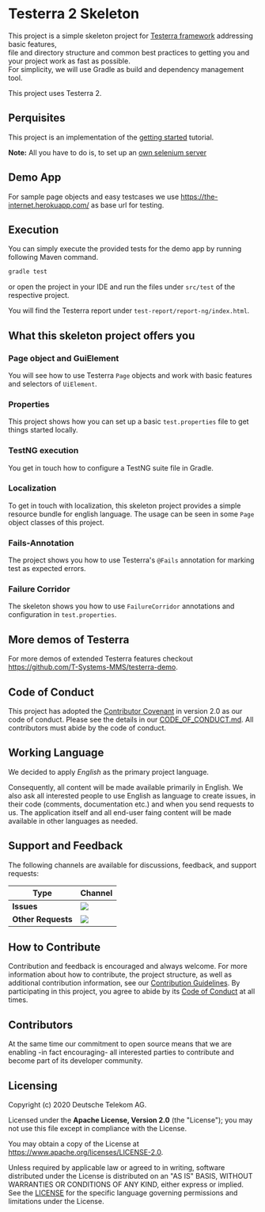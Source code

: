 # Testerra 2 Skeleton

This project is a simple skeleton project for [Testerra framework]([https://github.com/telekom/testerra]) addressing basic features,  
file and directory structure and common best practices to getting you and your project work as fast as possible.  
For simplicity, we will use Gradle as build and dependency management tool. 

This project uses Testerra 2.

## Perquisites

This project is an implementation of the [getting started](http://docs.testerra.io/testerra/2-latest/index.html#_getting_started) tutorial.

**Note:** All you have to do is, to set up an [own selenium server](http://docs.testerra.io/testerra/2-latest/index.html#_setup_selenium)

## Demo App
For sample page objects and easy testcases we use https://the-internet.herokuapp.com/ as base url for testing.

## Execution

You can simply execute the provided tests for the demo app by running following Maven command.
```bash
gradle test
```

or open the project in your IDE and run the files under `src/test` of the respective project.

You will find the Testerra report under `test-report/report-ng/index.html`.

## What this skeleton project offers you

### Page object and GuiElement
You will see how to use Testerra `Page` objects and work with basic features and selectors of `UiElement`.

### Properties
This project shows how you can set up a basic `test.properties` file to get things started locally.

### TestNG execution
You get in touch how to configure a TestNG suite file in Gradle.

### Localization
To get in touch with localization, this skeleton project provides a simple resource bundle for english language.
The usage can be seen in some `Page` object classes of this project.

### Fails-Annotation
The project shows you how to use Testerra's `@Fails` annotation for marking test as expected errors.

### Failure Corridor
The skeleton shows you how to use `FailureCorridor` annotations and configuration in `test.properties`.

## More demos of Testerra

For more demos of extended Testerra features checkout https://github.com/T-Systems-MMS/testerra-demo.   

## Code of Conduct

This project has adopted the [Contributor Covenant](https://www.contributor-covenant.org/) in version 2.0 as our code of conduct. Please see the details in our [CODE_OF_CONDUCT.md](CODE_OF_CONDUCT.md). All contributors must abide by the code of conduct.

## Working Language

We decided to apply _English_ as the primary project language.

Consequently, all content will be made available primarily in English. We also ask all interested people to use English as language to create issues, in their code (comments, documentation etc.) and when you send requests to us. The application itself and all end-user faing content will be made available in other languages as needed.

## Support and Feedback
The following channels are available for discussions, feedback, and support requests:

| Type                     | Channel                                                |
| ------------------------ | ------------------------------------------------------ |
| **Issues**   | <a href="https://github.com/telekom/testerra-skeleton/issues/new/choose" title="Issues"><img src="https://img.shields.io/github/issues/telekom/testerra-skeleton?style=flat"></a> |
| **Other Requests**    | <a href="mailto:testerra@t-systems-mms.com" title="Email us"><img src="https://img.shields.io/badge/email-CWA%20team-green?logo=mail.ru&style=flat-square&logoColor=white"></a>   |

## How to Contribute

Contribution and feedback is encouraged and always welcome. For more information about how to contribute, the project structure, as well as additional contribution information, see our [Contribution Guidelines](./CONTRIBUTING.md). By participating in this project, you agree to abide by its [Code of Conduct](./CODE_OF_CONDUCT.md) at all times.

## Contributors

At the same time our commitment to open source means that we are enabling -in fact encouraging- all interested parties to contribute and become part of its developer community.

## Licensing

Copyright (c) 2020 Deutsche Telekom AG.

Licensed under the **Apache License, Version 2.0** (the "License"); you may not use this file except in compliance with the License.

You may obtain a copy of the License at https://www.apache.org/licenses/LICENSE-2.0.

Unless required by applicable law or agreed to in writing, software distributed under the License is distributed on an "AS IS" BASIS, WITHOUT WARRANTIES OR CONDITIONS OF ANY KIND, either express or implied. See the [LICENSE](./LICENSE) for the specific language governing permissions and limitations under the License.
